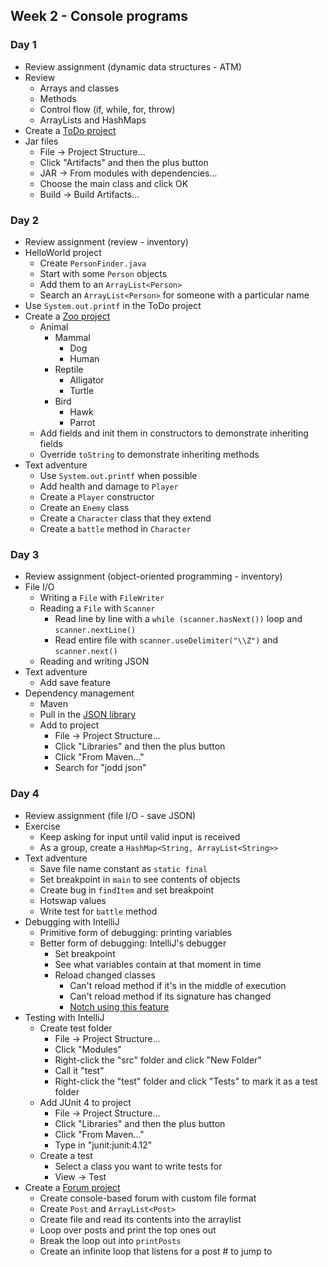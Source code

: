 ## Week 2 - Console programs

### Day 1

* Review assignment (dynamic data structures - ATM)
* Review
  * Arrays and classes
  * Methods
  * Control flow (if, while, for, throw)
  * ArrayLists and HashMaps
* Create a [ToDo project](../projects/ToDo)
* Jar files
  * File -> Project Structure...
  * Click "Artifacts" and then the plus button
  * JAR -> From modules with dependencies...
  * Choose the main class and click OK
  * Build -> Build Artifacts...

### Day 2

* Review assignment (review - inventory)
* HelloWorld project
  * Create `PersonFinder.java`
  * Start with some `Person` objects
  * Add them to an `ArrayList<Person>`
  * Search an `ArrayList<Person>` for someone with a particular name
* Use `System.out.printf` in the ToDo project
* Create a [Zoo project](../projects/Zoo)
  * Animal
    * Mammal
      * Dog
      * Human
    * Reptile
      * Alligator
      * Turtle
    * Bird
      * Hawk
      * Parrot
  * Add fields and init them in constructors to demonstrate inheriting fields
  * Override `toString` to demonstrate inheriting methods
* Text adventure
  * Use `System.out.printf` when possible
  * Add health and damage to `Player`
  * Create a `Player` constructor
  * Create an `Enemy` class
  * Create a `Character` class that they extend
  * Create a `battle` method in `Character`

### Day 3

* Review assignment (object-oriented programming - inventory)
* File I/O
  * Writing a `File` with `FileWriter`
  * Reading a `File` with `Scanner`
    * Read line by line with a `while (scanner.hasNext())` loop and `scanner.nextLine()`
    * Read entire file with `scanner.useDelimiter("\\Z")` and `scanner.next()`
  * Reading and writing JSON
* Text adventure
  * Add save feature
* Dependency management
  * Maven
  * Pull in the [JSON library](http://jodd.org/doc/json/)
  * Add to project
    * File -> Project Structure...
    * Click "Libraries" and then the plus button
    * Click "From Maven..."
    * Search for "jodd json"

### Day 4

* Review assignment (file I/O - save JSON)
* Exercise
  * Keep asking for input until valid input is received
  * As a group, create a `HashMap<String, ArrayList<String>>`
* Text adventure
  * Save file name constant as `static final`
  * Set breakpoint in `main` to see contents of objects
  * Create bug in `findItem` and set breakpoint
  * Hotswap values
  * Write test for `battle` method
* Debugging with IntelliJ
  * Primitive form of debugging: printing variables
  * Better form of debugging: IntelliJ's debugger
    * Set breakpoint
    * See what variables contain at that moment in time
    * Reload changed classes
      * Can't reload method if it's in the middle of execution
      * Can't reload method if its signature has changed
      * [Notch using this feature](https://www.youtube.com/watch?v=BES9EKK4Aw4)
* Testing with IntelliJ
  * Create test folder
    * File -> Project Structure...
    * Click "Modules"
    * Right-click the "src" folder and click "New Folder"
    * Call it "test"
    * Right-click the "test" folder and click "Tests" to mark it as a test folder
  * Add JUnit 4 to project
    * File -> Project Structure...
    * Click "Libraries" and then the plus button
    * Click "From Maven..."
    * Type in "junit:junit:4.12"
  * Create a test
    * Select a class you want to write tests for
    * View -> Test 
* Create a [Forum project](../projects/Forum)
  * Create console-based forum with custom file format
  * Create `Post` and `ArrayList<Post>`
  * Create file and read its contents into the arraylist
  * Loop over posts and print the top ones out
  * Break the loop out into `printPosts`
  * Create an infinite loop that listens for a post # to jump to
